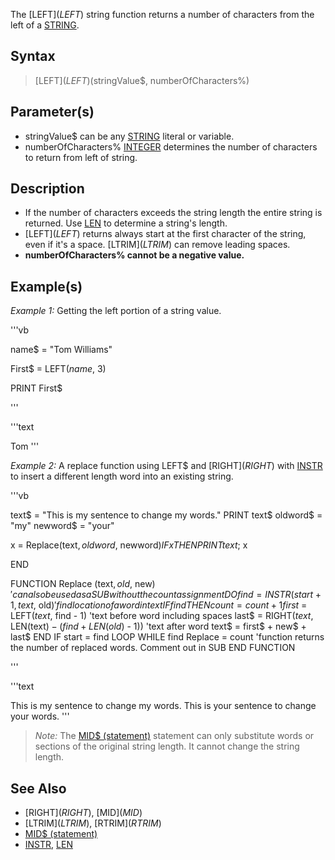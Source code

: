 The [LEFT$](LEFT$) string function returns a number of characters from the left of a [STRING](STRING).


## Syntax

>  [LEFT$](LEFT$)(stringValue$, numberOfCharacters%)


## Parameter(s)

* stringValue$ can be any [STRING](STRING) literal or variable.
* numberOfCharacters% [INTEGER](INTEGER) determines the number of characters to return from left of string.


## Description

* If the number of characters exceeds the string length the entire string is returned. Use [LEN](LEN) to determine a string's length.
* [LEFT$](LEFT$) returns always start at the first character of the string, even if it's a space. [LTRIM$](LTRIM$) can remove leading spaces.
* **numberOfCharacters% cannot be a negative value.**


## Example(s)

*Example 1:* Getting the left portion of a string value. 

'''vb

name$ = "Tom Williams"

First$ = LEFT$(name$, 3)

PRINT First$ 

'''

'''text

Tom 
'''



*Example 2:* A replace function using LEFT$ and [RIGHT$](RIGHT$) with [INSTR](INSTR) to insert a different length word into an existing string. 

'''vb

text$ = "This is my sentence to change my words."
PRINT text$
oldword$ = "my" 
newword$ = "your"

x = Replace(text$, oldword$, newword$) 
IF x THEN PRINT text$; x

END

FUNCTION Replace (text$, old$, new$) 'can also be used as a SUB without the count assignment
DO
  find = INSTR(start + 1, text$, old$) 'find location of a word in text
  IF find THEN
    count = count + 1
    first$ = LEFT$(text$, find - 1) 'text before word including spaces
    last$ = RIGHT$(text$, LEN(text$) - (find + LEN(old$) - 1)) 'text after word
    text$ = first$ + new$ + last$
  END IF
  start = find
LOOP WHILE find
Replace = count 'function returns the number of replaced words. Comment out in SUB
END FUNCTION 

'''

'''text

This is my sentence to change my words.
This is your sentence to change your words.
'''

>  *Note:* The [MID$ (statement)](MID$ (statement)) statement can only substitute words or sections of the original string length. It cannot change the string length.


## See Also

* [RIGHT$](RIGHT$), [MID$](MID$)
* [LTRIM$](LTRIM$), [RTRIM$](RTRIM$)
* [MID$ (statement)](MID$ (statement))
* [INSTR](INSTR), [LEN](LEN)




